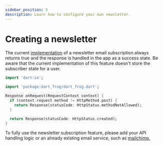 ```yaml
---
sidebar_position: 5
description: Learn how to configure your own newsletter.
---
```


# Creating a newsletter

The current [implementation](https://github.com/flutter/news_toolkit/blob/main/flutter_news_example/api/routes/api/v1/newsletter/subscription.dart) of a newsletter email subscription always returns true and the response is handled in the app as a success state. Be aware that the current implementation of this feature doesn't store the subscriber state for a user.

```dart
import 'dart:io';

import 'package:dart_frog/dart_frog.dart';

Response onRequest(RequestContext context) {
  if (context.request.method != HttpMethod.post) {
    return Response(statusCode: HttpStatus.methodNotAllowed);
  }

  return Response(statusCode: HttpStatus.created);
}
```

To fully use the newsletter subscription feature, please add your API handling logic or an already existing email service, such as [mailchimp.](https://mailchimp.com/)
